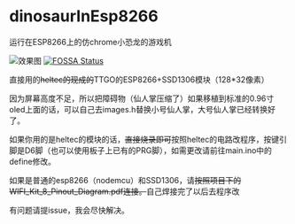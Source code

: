 # dinosaurInEsp8266
运行在ESP8266上的仿chrome小恐龙的游戏机

![效果图](https://i.loli.net/2021/01/12/ofxLGBl3uwyH8Ac.jpg)
[![FOSSA Status](https://app.fossa.com/api/projects/git%2Bgithub.com%2Fasjdf%2FdinosaurInEsp8266.svg?type=shield)](https://app.fossa.com/projects/git%2Bgithub.com%2Fasjdf%2FdinosaurInEsp8266?ref=badge_shield)



直接用的~~heltec的现成的~~TTGO的ESP8266+SSD1306模块（128*32像素）

因为屏幕高度不足，所以把障碍物（仙人掌压缩了）如果移植到标准的0.96寸oled上面的话，可以自己去images.h替换小号仙人掌，大号仙人掌已经转换好了。

如果你用的是heltec的模块的话，~~直接烧录即可~~按照heltec的电路改程序，按键引脚是D6脚（也可以使用板子上已有的PRG脚），如需更改请前往main.ino中的define修改。

如果是普通的esp8266（nodemcu）和SSD1306，请~~按照项目下的WIFI_Kit_8_Pinout_Diagram.pdf连接。~~自己焊接完了以后去程序改

有问题请提issue，我会尽快解决。
